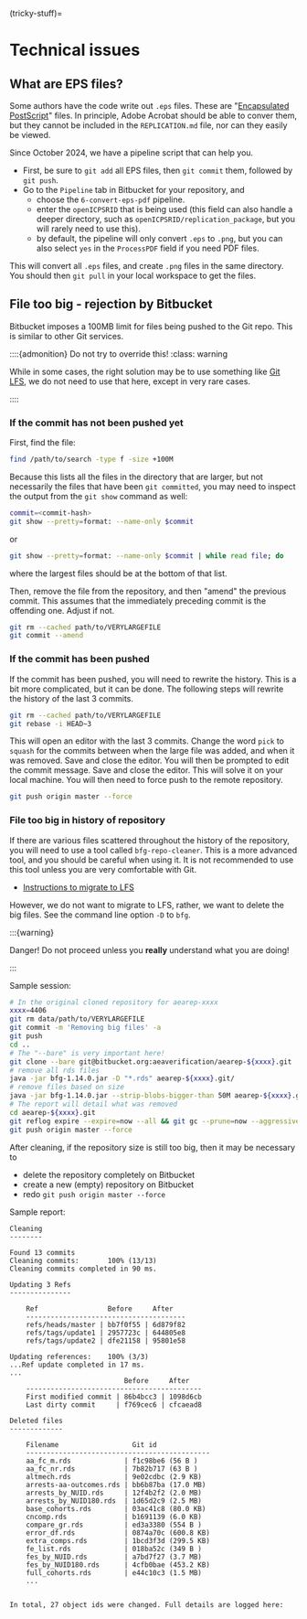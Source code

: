 (tricky-stuff)=
# Technical issues

## What are EPS files?

Some authors have the code write out `.eps` files. These are "[Encapsulated PostScript](https://en.wikipedia.org/wiki/Encapsulated_PostScript)" files. In principle, Adobe Acrobat should be able to conver them, but they cannot be included in the `REPLICATION.md` file, nor can they easily be viewed.

Since October 2024, we have a pipeline script that can help you. 

- First, be sure to `git add` all EPS files, then `git commit` them, followed by `git push`.
- Go to the `Pipeline` tab in Bitbucket for your repository, and 
	- choose the `6-convert-eps-pdf` pipeline. 
	- enter the `openICPSRID` that is being used (this field can also handle a deeper directory, such as `openICPSRID/replication_package`, but you will rarely need to use this).
	- by default, the pipeline will only convert `.eps` to `.png`, but you can also select `yes` in the `ProcessPDF` field if you need PDF files.

This will convert all `.eps` files, and create `.png` files in the same directory. You should then `git pull` in your local workspace to get the files.

## File too big - rejection by Bitbucket

Bitbucket imposes a 100MB limit for files being pushed to the Git repo. This is similar to other Git services.

::::{admonition} Do not try to override this!
:class: warning

While in some cases, the right solution may be to use something like [Git LFS](https://support.atlassian.com/bitbucket-cloud/docs/manage-large-files-with-git-large-file-storage-lfs/), we do not need to use that here, except in very rare cases.

::::

### If the commit has not been pushed yet

First, find the file:

```bash
find /path/to/search -type f -size +100M
```

Because this lists all the files in the directory that are larger, but not necessarily the files that have been `git committed`, you may need to inspect the output from the `git show` command as well:

```bash
commit=<commit-hash>
git show --pretty=format: --name-only $commit
```

or

```bash
git show --pretty=format: --name-only $commit | while read file; do        ls -l "$file" | sort -nk 5;    done
```

where the largest files should be at the bottom of that list.

Then, remove the file from the repository, and then "amend" the previous commit. This assumes that the immediately preceding commit is the offending one. Adjust if not.

```bash
git rm --cached path/to/VERYLARGEFILE
git commit --amend
```

### If the commit has been pushed

If the commit has been pushed, you will need to rewrite the history. This is a bit more complicated, but it can be done. The following steps will rewrite the history of the last 3 commits.

```bash
git rm --cached path/to/VERYLARGEFILE
git rebase -i HEAD~3
```

This will open an editor with the last 3 commits. Change the word `pick` to `squash` for the commits between when the large file was added, and when it was removed. Save and close the editor. You will then be prompted to edit the commit message. Save and close the editor. This will solve it on your local machine. You will then need to force push to the remote repository.

```bash
git push origin master --force
```

### File too big in history of repository

If there are various files scattered throughout the history of the repository, you will need to use a tool called `bfg-repo-cleaner`. This is a more advanced tool, and you should be careful when using it. It is not recommended to use this tool unless you are very comfortable with Git.

- [Instructions to migrate to LFS](https://support.atlassian.com/bitbucket-cloud/docs/use-bfg-to-migrate-a-repo-to-git-lfs/)

However, we do not want to migrate to LFS, rather, we want to delete the big files. See the command line option `-D` to `bfg`. 

:::{warning}

Danger! Do not proceed unless you **really** understand what you are doing!

:::

Sample session:

```bash
# In the original cloned repository for aearep-xxxx
xxxx=4406
git rm data/path/to/VERYLARGEFILE
git commit -m 'Removing big files' -a
git push
cd ..
# The "--bare" is very important here!
git clone --bare git@bitbucket.org:aeaverification/aearep-${xxxx}.git
# remove all rds files
java -jar bfg-1.14.0.jar -D "*.rds" aearep-${xxxx}.git/
# remove files based on size
java -jar bfg-1.14.0.jar --strip-blobs-bigger-than 50M aearep-${xxxx}.git/
# The report will detail what was removed
cd aearep-${xxxx}.git
git reflog expire --expire=now --all && git gc --prune=now --aggressive
git push origin master --force
```

After cleaning, if the repository size is still too big, then it may be necessary to

- delete the repository completely on Bitbucket
- create a new (empty) repository on Bitbucket
- redo `git push origin master --force` 

Sample report:

```
Cleaning
--------

Found 13 commits
Cleaning commits:       100% (13/13)
Cleaning commits completed in 90 ms.

Updating 3 Refs
---------------

	Ref                 Before     After   
	---------------------------------------
	refs/heads/master | bb7f0f55 | 6d879f82
	refs/tags/update1 | 2957723c | 644805e8
	refs/tags/update2 | dfe21158 | 95801e58

Updating references:    100% (3/3)
...Ref update completed in 17 ms.
...
	                        Before     After   
	-------------------------------------------
	First modified commit | 86b4bcc3 | 1098d6cb
	Last dirty commit     | f769cec6 | cfcaead8

Deleted files
-------------

	Filename                  Git id             
	---------------------------------------------
	aa_fc_m.rds             | f1c98be6 (56 B )   
	aa_fc_nr.rds            | 7b82b717 (63 B )   
	altmech.rds             | 9e02cdbc (2.9 KB)  
	arrests-aa-outcomes.rds | bb6b87ba (17.0 MB) 
	arrests_by_NUID.rds     | 12f4b2f2 (2.0 MB)  
	arrests_by_NUID180.rds  | 1d65d2c9 (2.5 MB)  
	base_cohorts.rds        | 03ac41c8 (80.0 KB) 
	cncomp.rds              | b1691139 (6.0 KB)  
	compare_gr.rds          | ed3a3380 (554 B )  
	error_df.rds            | 0874a70c (600.8 KB)
	extra_comps.rds         | 1bcd3f3d (299.5 KB)
	fe_list.rds             | 018ba52c (349 B )  
	fes_by_NUID.rds         | a7bd7f27 (3.7 MB)  
	fes_by_NUID180.rds      | 4cfb0bae (453.2 KB)
	full_cohorts.rds        | e44c10c3 (1.5 MB)  
	...


In total, 27 object ids were changed. Full details are logged here:
```

